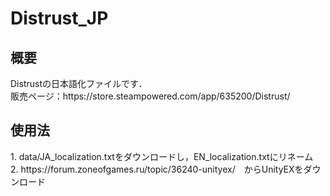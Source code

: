# Distrust_JP

<h2>概要</h2>
Distrustの日本語化ファイルです．<br>
販売ページ：https://store.steampowered.com/app/635200/Distrust/

<h2>使用法</h2>
1. data/JA_localization.txtをダウンロードし，EN_localization.txtにリネーム<br>
2. https://forum.zoneofgames.ru/topic/36240-unityex/　からUnityEXをダウンロード
